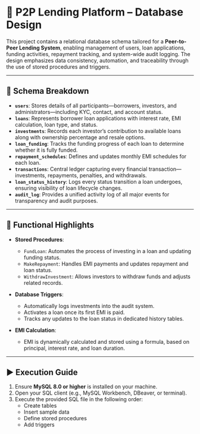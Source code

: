 # 📘 P2P Lending Platform – Database Design

This project contains a relational database schema tailored for a **Peer-to-Peer Lending System**, enabling management of users, loan applications, funding activities, repayment tracking, and system-wide audit logging. The design emphasizes data consistency, automation, and traceability through the use of stored procedures and triggers.

---

## 🔧 Schema Breakdown

- **`users`**: Stores details of all participants—borrowers, investors, and administrators—including KYC, contact, and account status.
- **`loans`**: Represents borrower loan applications with interest rate, EMI calculation, loan type, and status.
- **`investments`**: Records each investor’s contribution to available loans along with ownership percentage and resale options.
- **`loan_funding`**: Tracks the funding progress of each loan to determine whether it is fully funded.
- **`repayment_schedules`**: Defines and updates monthly EMI schedules for each loan.
- **`transactions`**: Central ledger capturing every financial transaction—investments, repayments, penalties, and withdrawals.
- **`loan_status_history`**: Logs every status transition a loan undergoes, ensuring visibility of loan lifecycle changes.
- **`audit_log`**: Provides a unified activity log of all major events for transparency and audit purposes.

---

## 🧠 Functional Highlights

- **Stored Procedures**:
  - `FundLoan`: Automates the process of investing in a loan and updating funding status.
  - `MakeRepayment`: Handles EMI payments and updates repayment and loan status.
  - `WithdrawInvestment`: Allows investors to withdraw funds and adjusts related records.

- **Database Triggers**:
  - Automatically logs investments into the audit system.
  - Activates a loan once its first EMI is paid.
  - Tracks any updates to the loan status in dedicated history tables.

- **EMI Calculation**:
  - EMI is dynamically calculated and stored using a formula, based on principal, interest rate, and loan duration.

---

## ▶️ Execution Guide

1. Ensure **MySQL 8.0 or higher** is installed on your machine.
2. Open your SQL client (e.g., MySQL Workbench, DBeaver, or terminal).
3. Execute the provided SQL file in the following order:
   - Create tables
   - Insert sample data
   - Define stored procedures
   - Add triggers


